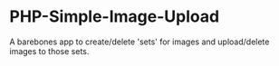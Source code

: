 PHP-Simple-Image-Upload
=======================

A barebones app to create/delete 'sets' for images and upload/delete images to those sets.
